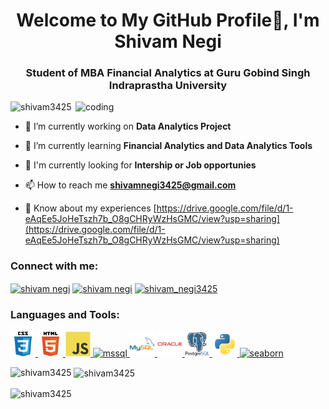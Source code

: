 <h1 align="center">Welcome to My GitHub Profile👋, I'm Shivam Negi</h1>
<h3 align="center">Student of MBA Financial Analytics at Guru Gobind Singh Indraprastha University</h3>

<img align="right" alt="coding" width="400" src="https://encrypted-tbn0.gstatic.com/images?q=tbn:ANd9GcQDa88WyRKzHKF0dynJVaz484ssY8ysn9Ga2g&s">

<p align="left"> <img src="https://komarev.com/ghpvc/?username=shivam3425&label=Profile%20views&color=0e75b6&style=flat" alt="shivam3425" /> </p>

- 🔭 I’m currently working on **Data Analytics Project**

- 🌱 I’m currently learning **Financial Analytics and Data Analytics Tools**

- 💼 I'm currently looking for **Intership or Job opportunies**

- 📫 How to reach me **shivamnegi3425@gmail.com**

- 📄 Know about my experiences [https://drive.google.com/file/d/1-eAqEe5JoHeTszh7b_O8gCHRyWzHsGMC/view?usp=sharing](https://drive.google.com/file/d/1-eAqEe5JoHeTszh7b_O8gCHRyWzHsGMC/view?usp=sharing)

<h3 align="left">Connect with me:</h3>
<p align="left">
<a href="https://linkedin.com/in/shivam negi" target="blank"><img align="center" src="https://raw.githubusercontent.com/rahuldkjain/github-profile-readme-generator/master/src/images/icons/Social/linked-in-alt.svg" alt="shivam negi" height="30" width="40" /></a>
<a href="https://fb.com/shivam negi" target="blank"><img align="center" src="https://raw.githubusercontent.com/rahuldkjain/github-profile-readme-generator/master/src/images/icons/Social/facebook.svg" alt="shivam negi" height="30" width="40" /></a>
<a href="https://instagram.com/shivam_negi3425" target="blank"><img align="center" src="https://raw.githubusercontent.com/rahuldkjain/github-profile-readme-generator/master/src/images/icons/Social/instagram.svg" alt="shivam_negi3425" height="30" width="40" /></a>
</p>

<h3 align="left">Languages and Tools:</h3>
<p align="left"> <a href="https://www.w3schools.com/css/" target="_blank" rel="noreferrer"> <img src="https://raw.githubusercontent.com/devicons/devicon/master/icons/css3/css3-original-wordmark.svg" alt="css3" width="40" height="40"/> </a> <a href="https://www.w3.org/html/" target="_blank" rel="noreferrer"> <img src="https://raw.githubusercontent.com/devicons/devicon/master/icons/html5/html5-original-wordmark.svg" alt="html5" width="40" height="40"/> </a> <a href="https://developer.mozilla.org/en-US/docs/Web/JavaScript" target="_blank" rel="noreferrer"> <img src="https://raw.githubusercontent.com/devicons/devicon/master/icons/javascript/javascript-original.svg" alt="javascript" width="40" height="40"/> </a> <a href="https://www.microsoft.com/en-us/sql-server" target="_blank" rel="noreferrer"> <img src="https://www.svgrepo.com/show/303229/microsoft-sql-server-logo.svg" alt="mssql" width="40" height="40"/> </a> <a href="https://www.mysql.com/" target="_blank" rel="noreferrer"> <img src="https://raw.githubusercontent.com/devicons/devicon/master/icons/mysql/mysql-original-wordmark.svg" alt="mysql" width="40" height="40"/> </a> <a href="https://www.oracle.com/" target="_blank" rel="noreferrer"> <img src="https://raw.githubusercontent.com/devicons/devicon/master/icons/oracle/oracle-original.svg" alt="oracle" width="40" height="40"/> </a> <a href="https://www.postgresql.org" target="_blank" rel="noreferrer"> <img src="https://raw.githubusercontent.com/devicons/devicon/master/icons/postgresql/postgresql-original-wordmark.svg" alt="postgresql" width="40" height="40"/> </a> <a href="https://www.python.org" target="_blank" rel="noreferrer"> <img src="https://raw.githubusercontent.com/devicons/devicon/master/icons/python/python-original.svg" alt="python" width="40" height="40"/> </a> <a href="https://seaborn.pydata.org/" target="_blank" rel="noreferrer"> <img src="https://seaborn.pydata.org/_images/logo-mark-lightbg.svg" alt="seaborn" width="40" height="40"/> </a> </p>

<p><img align="left" src="https://github-readme-stats.vercel.app/api/top-langs?username=shivam3425&show_icons=true&locale=en&layout=compact" alt="shivam3425" /></p>

<p>&nbsp;<img align="center" src="https://github-readme-stats.vercel.app/api?username=shivam3425&show_icons=true&locale=en" alt="shivam3425" /></p>

<p><img align="center" src="https://github-readme-streak-stats.herokuapp.com/?user=shivam3425&" alt="shivam3425" /></p>
